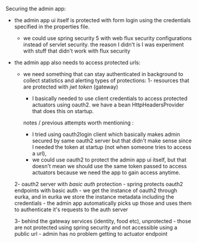 Securing the admin app:

- the admin app ui itself is protected with form login using the credentials specified in the properties file.
    - we could use spring security 5 with web flux security configurations instead of servlet security.
      the reason I didn't is I was experiment with stuff that didn't work with flux security
- the admin app also needs to access protected urls:
    - we need something that can stay authenticated in background to collect statistics and alerting
    types of protections:
    1- resources that are protected with *jwt token* (gateway)
        - I basically needed to use client credentials to access protected actuators using oauth2.
          we have a bean HttpHeadersProvider that does this on startup.

        notes / previous attempts worth mentioning :
        - I tried using oauth2login client which basically makes admin secured by same oauth2 server but that didn't make sense
        since I needed  the token at startup (not when someone tries to access a url),
        - we could use oauth2 to protect the admin app ui itself, but that doesn't mean we should use the same token passed
          to access actuators because we need the app to gain access anytime.

    2- oauth2 server with *basic auth* protection
        - spring protects oauth2 endpoints with basic auth
        - we get the instance of oauth2 through eurka, and in eurka we store the instance metadata including the credentials
        - the admin app automatically picks up those and uses them to authenticate it's requests to the auth server

    3- behind the gateway services (identity, food etc), unprotected
        - those are not protected using spring security and not accessible using a public url
        - admin has no problem getting to actuator endpoint